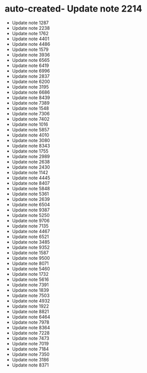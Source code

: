 # auto-created- Update note 2214
- Update note 1287
- Update note 2238
- Update note 1762
- Update note 4401
- Update note 4486
- Update note 1579
- Update note 3936
- Update note 6565
- Update note 6419
- Update note 6996
- Update note 2837
- Update note 6200
- Update note 3195
- Update note 6686
- Update note 8439
- Update note 7389
- Update note 1548
- Update note 7306
- Update note 7402
- Update note 1016
- Update note 5857
- Update note 4010
- Update note 3080
- Update note 8343
- Update note 1755
- Update note 2989
- Update note 2638
- Update note 2430
- Update note 1142
- Update note 4445
- Update note 8407
- Update note 5848
- Update note 5361
- Update note 2639
- Update note 6504
- Update note 9387
- Update note 5250
- Update note 9706
- Update note 7135
- Update note 4467
- Update note 6521
- Update note 3485
- Update note 9352
- Update note 1587
- Update note 9500
- Update note 8071
- Update note 5460
- Update note 1732
- Update note 5616
- Update note 7391
- Update note 1839
- Update note 7503
- Update note 4932
- Update note 1922
- Update note 8821
- Update note 6464
- Update note 7978
- Update note 8364
- Update note 7228
- Update note 7473
- Update note 7019
- Update note 7184
- Update note 7350
- Update note 3186
- Update note 8371

